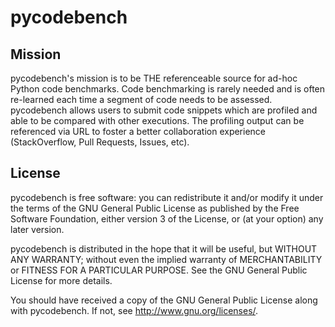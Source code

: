 # pycodebench

## Mission

pycodebench's mission is to be THE referenceable source for ad-hoc Python code benchmarks. Code benchmarking is rarely needed and is often re-learned each time a segment of code needs to be assessed. pycodebench allows users to submit code snippets which are profiled and able to be compared with other executions. The profiling output can be referenced via URL to foster a better collaboration experience (StackOverflow, Pull Requests, Issues, etc).

## License

pycodebench is free software: you can redistribute it and/or modify it under the terms of the GNU General Public License as published by the Free Software Foundation, either version 3 of the License, or (at your option) any later version.

pycodebench is distributed in the hope that it will be useful, but WITHOUT ANY WARRANTY; without even the implied warranty of MERCHANTABILITY or FITNESS FOR A PARTICULAR PURPOSE.  See the GNU General Public License for more details.

You should have received a copy of the GNU General Public License along with pycodebench.  If not, see <http://www.gnu.org/licenses/>.
